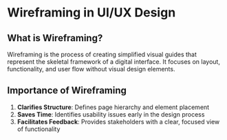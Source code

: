 # Wireframing in UI/UX Design

## What is Wireframing?
Wireframing is the process of creating simplified visual guides that represent the skeletal framework of a digital interface. It focuses on layout, functionality, and user flow without visual design elements.

## Importance of Wireframing
1. **Clarifies Structure**: Defines page hierarchy and element placement
2. **Saves Time**: Identifies usability issues early in the design process
3. **Facilitates Feedback**: Provides stakeholders with a clear, focused view of functionality
